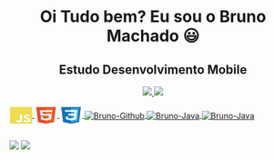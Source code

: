 <div>
  <h1 align="center">Oi Tudo bem? Eu sou o Bruno Machado</i></a> 😃️</h1>
 <h2 <p align="center">Estudo Desenvolvimento Mobile  </h2>
   
    


<div align="center">
  <a href="https://github.com/BrunoFmachado">
  <img height="130em" src="https://github-readme-stats.vercel.app/api?username=BrunoFmachado&show_icons=true&theme=cobalt&include_all_commits=true&count_private=true"/>
  <img height="130em" src="https://github-readme-stats.vercel.app/api/top-langs/?username=BrunoFmachado&layout=compact&langs_count=7&theme=cobalt"/>
</div>
 
<div style="display: inline_block"><br>
  <img align="center" alt="Bruno-Js" height="30" width="40" src="https://raw.githubusercontent.com/devicons/devicon/master/icons/javascript/javascript-plain.svg">
  <img align="center" alt="Bruno-HTML" height="30" width="40" src="https://raw.githubusercontent.com/devicons/devicon/master/icons/html5/html5-original.svg">
  <img align="center" alt="Bruno-CSS" height="30" width="40" src="https://raw.githubusercontent.com/devicons/devicon/master/icons/css3/css3-original.svg">
  <img align="center" alt="Bruno-Github" height="30" width="40" src="https://cdn.jsdelivr.net/gh/devicons/devicon/icons/github/github-original.svg" />
  <img align="center" alt="Bruno-Java" height="30" width="40" src="https://cdn.jsdelivr.net/gh/devicons/devicon/icons/java/java-plain-wordmark.svg" />
  <img align="center" alt="Bruno-Java" height="30" width="40" src="https://cdn.jsdelivr.net/gh/devicons/devicon/icons/kotlin/kotlin-original.svg" />

 

  
</div>
  
  
  ##
  
  
  
  <div> 
  </a> 
  <a href = "mailto:Brunomachado2905@gmail.com"><img src="https://img.shields.io/badge/-Gmail-%23333?style=for-the-badge&logo=gmail&logoColor=white" target="_blank"></a>
  <a href="https://www.linkedin.com/in/brunomobile/" target="_blank"><img src="https://img.shields.io/badge/-LinkedIn-%230077B5?style=for-the-badge&logo=linkedin&logoColor=white" target="_blank"></a> 
 

  
